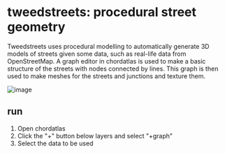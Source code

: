 # tweedstreets: procedural street geometry

Tweedstreets uses procedural modelling to automatically generate 3D models of streets given some data, such as real-life data from OpenStreetMap. A graph editor in chordatlas is used to make a basic structure of the streets with nodes connected by lines. This graph is then used to make meshes for the streets and junctions and texture them.

![image](https://user-images.githubusercontent.com/52157428/63586938-965fb180-c59a-11e9-81b7-e3ca1cdfa643.png)

## run

1. Open chordatlas
1. Click the "+" button below layers and select "+graph"
1. Select the data to be used
